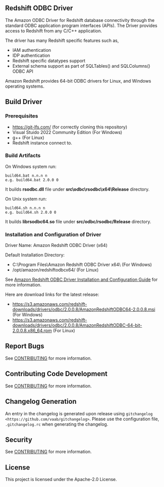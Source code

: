 ## Redshift ODBC Driver

The Amazon ODBC Driver for Redshift database connectivity through the standard ODBC application program interfaces (APIs). The Driver provides access to Redshift from any C/C++ application.

The driver has many Redshift specific features such as,

* IAM authentication
* IDP authentication
* Redshift specific datatypes support
* External schema support as part of SQLTables() and SQLColumns() ODBC API

Amazon Redshift provides 64-bit ODBC drivers for Linux, and Windows operating systems. 

## Build Driver
### Prerequisites
* https://git-lfs.com/ (for correctly cloning this repository)
* Visual Stuido 2022 Community Edition (For Windows)
* g++ (For Linux)
* Redshift instance connect to.

### Build Artifacts
On Windows system run:
```
build64.bat n.n.n n 
e.g. build64.bat 2.0.0 0

```
It builds **rsodbc.dll** file under **src\odbc\rsodbc\x64\Release** directory. 


On Unix system run:
```
build64.sh n.n.n n
e.g. build64.sh 2.0.0 0
```

It builds **librsodbc64.so** file under **src/odbc/rsodbc/Release** directory. 

### Installation and Configuration of Driver

Driver Name: Amazon Redshift ODBC Driver (x64)

Default Installation Directory:
* C:\Program Files\Amazon Redshift ODBC Driver x64\ (For Windows)
* /opt/amazon/redshiftodbcx64/ (For Linux)

See [Amazon Redshift ODBC Driver Installation and Configuration Guide](https://docs.aws.amazon.com/redshift/latest/mgmt/odbc20-install.html) for more information.

Here are download links for the latest release:
* https://s3.amazonaws.com/redshift-downloads/drivers/odbc/2.0.0.8/AmazonRedshiftODBC64-2.0.0.8.msi (For Windows)
* https://s3.amazonaws.com/redshift-downloads/drivers/odbc/2.0.0.8/AmazonRedshiftODBC-64-bit-2.0.0.8.x86_64.rpm (For Linux)

## Report Bugs

See [CONTRIBUTING](CONTRIBUTING.md#Reporting-Bugs/Feature-Requests) for more information.

## Contributing Code Development

See [CONTRIBUTING](CONTRIBUTING.md#Contributing-via-Pull-Requests) for more information.

## Changelog Generation
An entry in the changelog is generated upon release using `gitchangelog <https://github.com/vaab/gitchangelog>`.
Please use the configuration file, ``.gitchangelog.rc`` when generating the changelog.
	 
## Security

See [CONTRIBUTING](CONTRIBUTING.md#security-issue-notifications) for more information.

## License

This project is licensed under the Apache-2.0 License.

